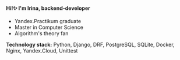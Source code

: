 #### Hi!✨ I'm Irina, backend-developer

+ Yandex.Practikum graduate
+ Master in Computer Science
+ Algorithm's theory fan

**Technology stack:** Python, Django, DRF, PostgreSQL, SQLite, Docker, Nginx, Yandex.Cloud, Unittest

<!--
**ika11ika/ika11ika** is a ✨ _special_ ✨ repository because its `README.md` (this file) appears on your GitHub profile.

Here are some ideas to get you started:

- 🔭 I’m currently working on ...
- 🌱 I’m currently learning ...
- 👯 I’m looking to collaborate on ...
- 🤔 I’m looking for help with ...
- 💬 Ask me about ...
- 📫 How to reach me: ...
- 😄 Pronouns: ...
- ⚡ Fun fact: ...
-->
